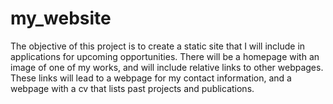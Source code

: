 # my_website 
The objective of this project is to create a static site that I will include in applications for upcoming opportunities.
There will be a homepage with an image of one of my works, and will include relative links to other webpages. These links will lead to a webpage for my contact information, and a webpage with a cv that lists past projects and publications.


